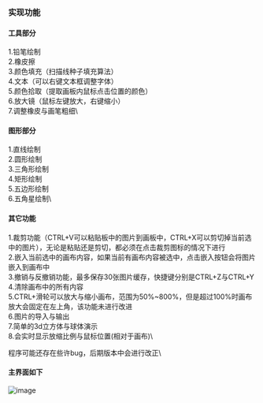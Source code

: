 ### 实现功能
#### 工具部分
1.铅笔绘制 \
2.橡皮擦\
3.颜色填充（扫描线种子填充算法）\
4.文本（可以右键文本框调整字体）\
5.颜色拾取（提取画板内鼠标点击位置的颜色）\
6.放大镜（鼠标左键放大，右键缩小）\
7.调整橡皮与画笔粗细\

#### 图形部分
1.直线绘制\
2.圆形绘制\
3.三角形绘制\
4.矩形绘制\
5.五边形绘制\
6.五角星绘制\

#### 其它功能
1.裁剪功能（CTRL+V可以粘贴板中的图片到画板中，CTRL+X可以剪切掉当前选中的图片），无论是粘贴还是剪切，都必须在点击裁剪图标的情况下进行\
2.嵌入当前选中的画布内容，如果当前有画布内容被选中，点击嵌入按钮会将图片嵌入到画布中\
3.撤销与反撤销功能，最多保存30张图片缓存，快捷键分别是CTRL+Z与CTRL+Y\
4.清除画布中的所有内容\
5.CTRL+滑轮可以放大与缩小画布，范围为50%~800%，但是超过100%时画布放大会固定在左上角，该功能未进行改进\
6.图片的导入与输出\
7.简单的3d立方体与球体演示\
8.会实时显示放缩比例与鼠标位置(相对于画布)\

程序可能还存在些许bug，后期版本中会进行改正\

#### 主界面如下
![image](https://github.com/GladerJ/MyPaintBoard/assets/91355184/b7046486-bbe4-4867-a563-c86549a4d4d4)



